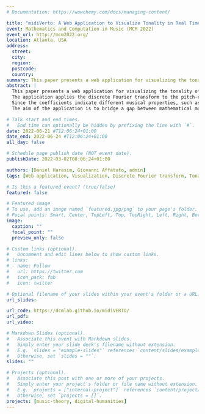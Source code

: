 ```yaml
---
# Documentation: https://wowchemy.com/docs/managing-content/

title: "midiVerto: A Web Application to Visualize Tonality in Real Time"
event: Mathematics and Computation in Music (MCM 2022)
event_url: http://mcm2022.org/
location: Atlanta, USA
address:
  street:
  city:
  region:
  postcode:
  country:
summary: This paper presents a web application for visualizing the tonality of a piece of music---the organization of its chords and scales---at a high level of abstraction and with coordinated playback.
abstract: |
  This paper presents a web application for visualizing the tonality of a piece of music---the organization of its chords and scales---at a high level of abstraction and with coordinated playback.
  The application applies the discrete Fourier transform to the pitch-class domain of a user-specified segmentation of a MIDI file and visualizes the Fourier coefficients' trajectories.
  Since the coefficients indicate different musical properties, such as harmonic function, triadicity, and diatonicity, the application isolates aspects of a piece's tonality and shows their development in time.
  The aim of the application is to bridge a gap between mathematical music theory, musicology, and the general public by making the discrete Fourier transform as applied to the pitch-class domain accessible without requiring advanced mathematical knowledge or programming skills up front.

# Talk start and end times.
#   End time can optionally be hidden by prefixing the line with `#`.
date: 2022-06-21 #T12:06:24+01:00
date_end: 2022-06-24 #T12:06:24+01:00
all_day: false

# Schedule page publish date (NOT event date).
publishDate: 2022-03-02T08:06:24+01:00

authors: [Daniel Harasim, Giovanni Affatato, admin]
tags: [Web application, Visualization, Discrete Fourier transform, Tonality, MIDI]

# Is this a featured event? (true/false)
featured: false

# Featured image
# To use, add an image named `featured.jpg/png` to your page's folder. 
# Focal points: Smart, Center, TopLeft, Top, TopRight, Left, Right, BottomLeft, Bottom, BottomRight.
image:
  caption: ""
  focal_point: ""
  preview_only: false

# Custom links (optional).
#   Uncomment and edit lines below to show custom links.
# links:
# - name: Follow
#   url: https://twitter.com
#   icon_pack: fab
#   icon: twitter

# Optional filename of your slides within your event's folder or a URL.
url_slides:

url_code: https://dcmlab.github.io/midiVERTO/
url_pdf:
url_video:

# Markdown Slides (optional).
#   Associate this event with Markdown slides.
#   Simply enter your slide deck's filename without extension.
#   E.g. `slides = "example-slides"` references `content/slides/example-slides.md`.
#   Otherwise, set `slides = ""`.
slides: ""

# Projects (optional).
#   Associate this post with one or more of your projects.
#   Simply enter your project's folder or file name without extension.
#   E.g. `projects = ["internal-project"]` references `content/project/deep-learning/index.md`.
#   Otherwise, set `projects = []`.
projects: [music-theory, digital-humanities]
---
```

